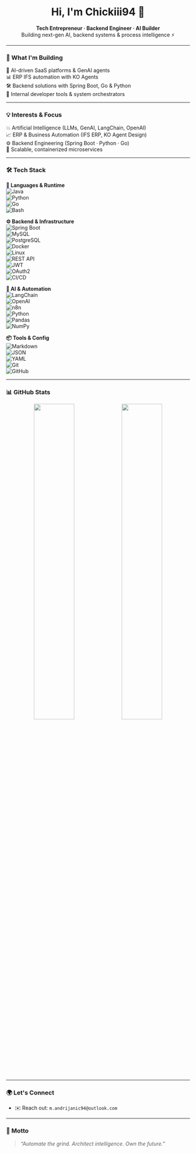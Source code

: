 <h1 align="center">Hi, I'm Chickiii94 👋</h1>

<p align="center">
<b>Tech Entrepreneur · Backend Engineer · AI Builder</b><br/>
  Building next-gen AI, backend systems & process intelligence ⚡️
</p>

---

### 🚀 What I'm Building

🧠 AI-driven SaaS platforms & GenAI agents  
📊 ERP IFS automation with KO Agents  
🛠 Backend solutions with Spring Boot, Go & Python  
🔄 Internal developer tools & system orchestrators  

---

### 💡 Interests & Focus

💥 Artificial Intelligence (LLMs, GenAI, LangChain, OpenAI)  
📈 ERP & Business Automation (IFS ERP, KO Agent Design)  
⚙️ Backend Engineering (Spring Boot · Python · Go)  
🚀 Scalable, containerized microservices  

---

### 🛠 Tech Stack

**🧠 Languages & Runtime**  
![Java](https://img.shields.io/badge/Java-ED8B00?style=flat&logo=java&logoColor=white)  
![Python](https://img.shields.io/badge/Python-3776AB?style=flat&logo=python&logoColor=white)  
![Go](https://img.shields.io/badge/Go-00ADD8?style=flat&logo=go&logoColor=white)  
![Bash](https://img.shields.io/badge/Bash-121011?style=flat&logo=gnu-bash&logoColor=white)

**⚙️ Backend & Infrastructure**  
![Spring Boot](https://img.shields.io/badge/Spring%20Boot-6DB33F?style=flat&logo=spring-boot&logoColor=white)  
![MySQL](https://img.shields.io/badge/MySQL-4479A1?style=flat&logo=mysql&logoColor=white)  
![PostgreSQL](https://img.shields.io/badge/PostgreSQL-4169E1?style=flat&logo=postgresql&logoColor=white)  
![Docker](https://img.shields.io/badge/Docker-2496ED?style=flat&logo=docker&logoColor=white)  
![Linux](https://img.shields.io/badge/Linux-FCC624?style=flat&logo=linux&logoColor=black)  
![REST API](https://img.shields.io/badge/REST%20API-FF6F61?style=flat&logo=api&logoColor=white)  
![JWT](https://img.shields.io/badge/JWT-000000?style=flat&logo=jsonwebtokens&logoColor=white)  
![OAuth2](https://img.shields.io/badge/OAuth2-8A2BE2?style=flat)  
![CI/CD](https://img.shields.io/badge/GitHub%20Actions-2088FF?style=flat&logo=github-actions&logoColor=white)

**🤖 AI & Automation**  
![LangChain](https://img.shields.io/badge/LangChain-2f2f2f?style=flat)  
![OpenAI](https://img.shields.io/badge/OpenAI-412991?style=flat&logo=openai&logoColor=white)  
![n8n](https://img.shields.io/badge/n8n-FE652F?style=flat&logo=n8n&logoColor=white)  
![Python](https://img.shields.io/badge/PyTorch-EE4C2C?style=flat&logo=pytorch&logoColor=white)  
![Pandas](https://img.shields.io/badge/Pandas-150458?style=flat&logo=pandas&logoColor=white)  
![NumPy](https://img.shields.io/badge/Numpy-013243?style=flat&logo=numpy&logoColor=white)

**📦 Tools & Config**  
![Markdown](https://img.shields.io/badge/Markdown-000000?style=flat&logo=markdown&logoColor=white)  
![JSON](https://img.shields.io/badge/JSON-000000?style=flat&logo=json&logoColor=white)  
![YAML](https://img.shields.io/badge/YAML-000000?style=flat&logo=yaml&logoColor=white)  
![Git](https://img.shields.io/badge/Git-F05032?style=flat&logo=git&logoColor=white)  
![GitHub](https://img.shields.io/badge/GitHub-181717?style=flat&logo=github&logoColor=white)

---

### 📊 GitHub Stats

<p align="center">
<img src="https://github-readme-stats.vercel.app/api?username=Koviniho&show_icons=true&theme=tokyonight" width="47%"/>
<img src="https://github-readme-streak-stats.herokuapp.com/?user=Koviniho&theme=tokyonight" width="47%"/>
</p>

---

### 🌍 Let's Connect

- ✉️ Reach out: `m.andrijanic94@outlook.com`

---

### 💬 Motto

> *“Automate the grind. Architect intelligence. Own the future.”*
